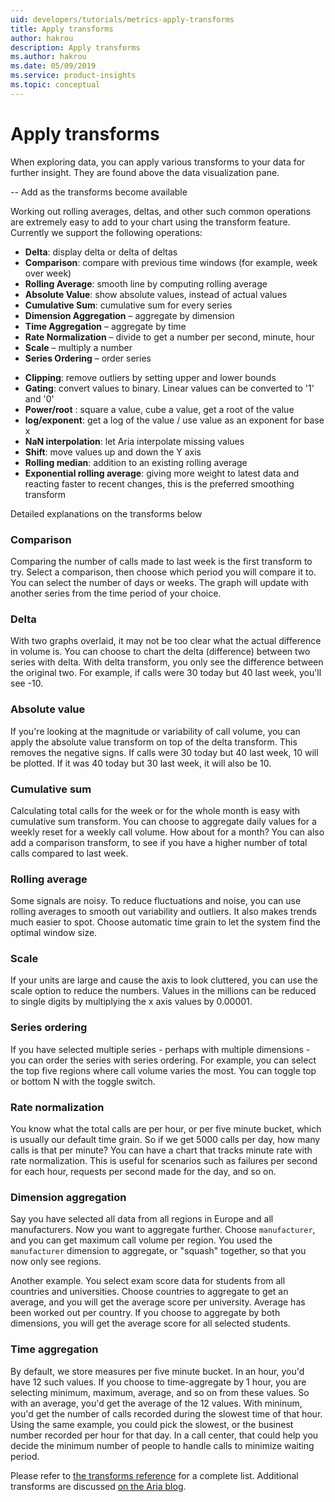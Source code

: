 ```yaml
---
uid: developers/tutorials/metrics-apply-transforms
title: Apply transforms 
author: hakrou
description: Apply transforms 
ms.author: hakrou
ms.date: 05/09/2019
ms.service: product-insights
ms.topic: conceptual
---
```


# Apply transforms 

When exploring data, you can apply various transforms to your data for further insight. They are found above the data visualization pane. 

-- Add as the transforms become available 

Working out rolling averages, deltas, and other such common operations are extremely easy to add to your chart using the transform feature. Currently we support the following operations:

* **Delta**: display delta or delta of deltas
* **Comparison**: compare with previous time windows (for example, week over week)
* **Rolling Average**: smooth line by computing rolling average
* **Absolute Value**: show absolute values, instead of actual values
* **Cumulative Sum**: cumulative sum for every series
* **Dimension Aggregation** – aggregate by dimension
* **Time Aggregation** – aggregate by time
* **Rate Normalization** – divide to get a number per second, minute, hour
* **Scale** – multiply a number
* **Series Ordering** – order series
- **Clipping**:  remove outliers by setting upper and lower bounds
- **Gating**: convert values to binary. Linear values can be converted to '1' and '0'
- **Power/root** : square a value, cube a value, get a root of the value
- **log/exponent**: get a log of the value / use value as an exponent for base x
- **NaN interpolation**: let Aria interpolate missing values
- **Shift**: move values up and down the Y axis
- **Rolling median**: addition to an existing rolling average
- **Exponential rolling average**: giving more weight to latest data and reacting faster to recent changes, this is the preferred smoothing transform


Detailed explanations on the transforms below 

### Comparison

Comparing the number of calls made to last week is the first transform to try. Select a comparison, then choose which period you will compare it to. You can select the number of days or weeks. The graph will update with another series from the time period of your choice.

### Delta

With two graphs overlaid, it may not be too clear what the actual difference in volume is. You can choose to chart the delta (difference) between two series with delta. With delta transform, you only see the difference between the original two. For example, if calls were 30 today but 40 last week, you'll see -10.

### Absolute value

If you're looking at the magnitude or variability of call volume, you can apply the absolute value transform on top of the delta transform. This removes the negative signs. If calls were 30 today but 40 last week, 10 will be plotted. If it was 40 today but 30 last week, it will also be 10.

### Cumulative sum

Calculating total calls for the week or for the whole month is easy with cumulative sum transform. You can choose to aggregate daily values for a weekly reset for a weekly call volume. How about for a month? You can also add a comparison transform, to see if you have a higher number of total calls compared to last week.

### Rolling average

Some signals are noisy. To reduce fluctuations and noise, you can use rolling averages to smooth out variability and outliers. It also makes trends much easier to spot. Choose automatic time grain to let the system find the optimal window size.

### Scale

If your units are large and cause the axis to look cluttered, you can use the scale option to reduce the numbers. Values in the millions can be reduced to single digits by multiplying the x axis values by 0.00001.

### Series ordering

If you have selected multiple series - perhaps with multiple dimensions - you can order the series with series ordering. For example, you can select the top five regions where call volume varies the most. You can toggle top or bottom N with the toggle switch.

### Rate normalization

You know what the total calls are per hour, or per five minute bucket, which is usually our default time grain. So if we get 5000 calls per day, how many calls is that per minute? You can have a chart that tracks minute rate with rate normalization. This is useful for scenarios such as failures per second for each hour, requests per second made for the day, and so on.

### Dimension aggregation

Say you have selected all data from all regions in Europe and all manufacturers. Now you want to aggregate further. Choose `manufacturer`, and you can get maximum call volume per region. You used the `manufacturer` dimension to aggregate, or "squash" together, so that you now only see regions.

Another example. You select exam score data for students from all countries and universities. Choose countries to aggregate to get an average, and you will get the average score per university. Average has been worked out per country. If you choose to aggregate by both dimensions, you will get the average score for all selected students.

### Time aggregation

By default, we store measures per five minute bucket. In an hour, you'd have 12 such values. If you choose to time-aggregate by 1 hour, you are selecting minimum, maximum, average, and so on from these values. So with an average, you'd get the average of the 12 values. With mininum, you'd get the number of calls recorded during the slowest time of that hour. Using the same example, you could pick the slowest, or the businest number recorded per hour for that day. In a call center, that could help you decide the minimum number of people to handle calls to minimize waiting period.

Please refer to [the transforms reference](/developers/deep-dives/series-transforms) for a complete list.
Additional transforms are discussed [on the Aria blog](/2018/02/28/maths-transforms/).

